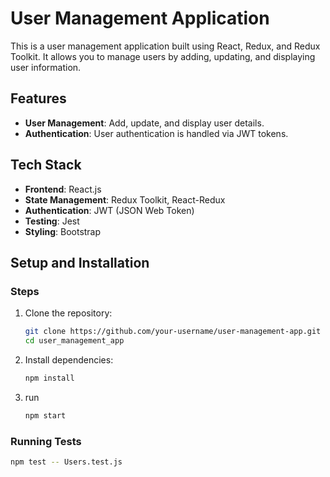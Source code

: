 # User Management Application

This is a user management application built using React, Redux, and Redux Toolkit. It allows you to manage users by adding, updating, and displaying user information. 

## Features

- **User Management**: Add, update, and display user details.
- **Authentication**: User authentication is handled via JWT tokens.

## Tech Stack

- **Frontend**: React.js
- **State Management**: Redux Toolkit, React-Redux
- **Authentication**: JWT (JSON Web Token)
- **Testing**: Jest
- **Styling**: Bootstrap

## Setup and Installation

### Steps

1. Clone the repository:

   ```bash
   git clone https://github.com/your-username/user-management-app.git
   cd user_management_app

2. Install dependencies:

   ```bash
   npm install
   
3. run
   ```bash
   npm start

### Running Tests

```bash
npm test -- Users.test.js
